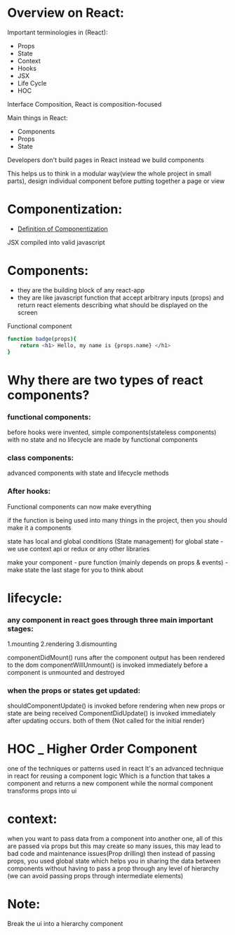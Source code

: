 # Overview on React:

Important terminologies in (React):

- Props
- State
- Context
- Hooks
- JSX
- Life Cycle
- HOC

Interface Composition, React is composition-focused

Main things in React:

- Components
- Props
- State

Developers don't build pages in React instead we build components

This helps us to think in a modular way(view the whole project in small parts), design individual component before putting together a page or view

# Componentization:

- [Definition of Componentization](https://medium.com/code-thoughts/componentization-in-react-is-a-piece-of-cake-6bc53c1e4e3)

JSX compiled into valid javascript

# Components:

- they are the building block of any react-app
- they are like javascript function that accept arbitrary inputs (props) and return react elements describing what should be displayed on the screen

Functional component
```bash
function badge(props){
    return <h1> Hello, my name is {props.name} </h1>
}
```


# Why there are two types of react components?

### functional components:
before hooks were invented, simple components(stateless components) with no state and no lifecycle are made by functional components

### class components:
advanced components with state and lifecycle methods

### After hooks:
Functional components can now make everything

if the function is being used into many things in the project, then you should make it a components

state has local and global conditions (State management)
for global state - we use context api or redux or any other libraries

make your component - pure function (mainly depends on props & events) - make state the last stage for you to think about

# lifecycle:

### any component in react goes through three main important stages:
1.mounting
2.rendering
3.dismounting

componentDidMount() runs after the component output has been rendered to the dom
componentWillUnmount() is invoked immediately before a component is unmounted and destroyed

### when the props or states get updated:
shouldComponentUpdate() is invoked before rendering when new props or state are being received
ComponentDidUpdate() is invoked immediately after updating occurs.
both of them {Not called for the initial render}

# HOC _ Higher Order Component 
one of the techniques or patterns used in react
It's an advanced technique in react for reusing a component logic Which is a function that takes a component and returns a new component while the normal component transforms props into ui

# context:
when you want to pass data from a component into another one, all of this are passed via props but this may create so many issues, this may lead to bad code and maintenance issues(Prop drilling)
then instead of passing props, you used global state which helps you in sharing the data between components without having to pass a prop through any level of hierarchy (we can avoid passing props through intermediate elements)

# Note:
Break the ui into a hierarchy component
